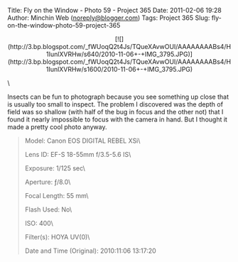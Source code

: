 Title: Fly on the Window - Photo 59 - Project 365
Date: 2011-02-06 19:28
Author: Minchin Web (noreply@blogger.com)
Tags: Project 365
Slug: fly-on-the-window-photo-59-project-365

<div class="separator" style="clear: both; text-align: center;">

</p>
<p>
[![](http://3.bp.blogspot.com/_fWUoqQ2t4Js/TQueXAvwOUI/AAAAAAAABs4/H1IunlXVRHw/s640/2010-11-06+-+IMG_3795.JPG)](http://3.bp.blogspot.com/_fWUoqQ2t4Js/TQueXAvwOUI/AAAAAAAABs4/H1IunlXVRHw/s1600/2010-11-06+-+IMG_3795.JPG)

</div>

</p>
\

Insects can be fun to photograph because you see something up close that
is usually too small to inspect. The problem I discovered was the depth
of field was so shallow (with half of the bug in focus and the other
not) that I found it nearly impossible to focus with the camera in hand.
But I thought it made a pretty cool photo anyway.

> </p>
> <span style="color: #666666;">Model: </span>Canon EOS DIGITAL REBEL
> XSi\
>
> <span style="color: #666666;">Lens ID: </span>EF-S 18-55mm f/3.5-5.6
> IS\
>
> <span style="color: #666666;">Exposure: </span>1/125 sec\
>
> <span style="color: #666666;">Aperture: </span>ƒ/8.0\
>
> <span style="color: #666666;">Focal Length: </span>55 mm\
>
> <span style="color: #666666;">Flash Used: </span>No\
>
> <span style="color: #666666;">ISO: </span>400\
>
> <span style="color: #666666;">Filter(s): </span>HOYA UV(0)\
>
> <span style="color: #666666;">Date and Time
> (Original): </span>2010:11:06 13:17:20
>
> <p>

</p>

